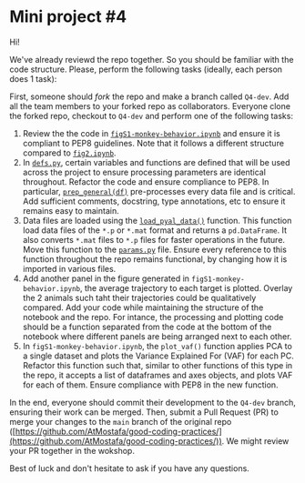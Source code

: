 # Mini project #4

Hi!

We've already reviewd the repo together. So you should be familiar with the code structure.
Please, perform the following tasks (ideally, each person does 1 task):

First, someone should _fork_ the repo and make a branch called `Q4-dev`. Add all the team members to your forked repo as collaborators. Everyone clone the forked repo, checkout to `Q4-dev` and perform one of the following tasks:

1. Review the the code in [`figS1-monkey-behavior.ipynb`](/paper/figS1-monkey-behavior.ipynb) and ensure it is compliant to PEP8 guidelines. Note that it follows a different structure compared to [`fig2.ipynb`](/paper/fig2.ipynb).
1. In [`defs.py`](/monkey/defs.py), certain variables and functions are defined that will be used across the project to ensure processing parameters are identical throughout. Refactor the code and ensure compliance to PEP8. In particular, [`prep_general(df)`](/monkey/defs.py#L36) pre-processes every data file and is critical. Add sufficient comments, docstring, type annotations, etc to ensure it remains easy to maintain.
1. Data files are loaded using the [`load_pyal_data()`](/tools/dataTools.py#L41) function. This function load data files of the `*.p` or `*.mat` format and returns a `pd.DataFrame`. It also converts `*.mat` files to `*.p` files for faster operations in the future.  
Move this function to the [`params.py`](/params.py) file. Ensure every reference to this function throughout the repo remains functional, by changing how it is imported in various files.
1. Add another panel in the figure generated in `figS1-monkey-behavior.ipynb`, the average trajectory to each target is plotted. Overlay the 2 animals such taht their trajectories could be qualitatively compared. Add your code while maintaining the structure of the notebook and the repo. For intance, the processing and plotting code should be a function separated from the code at the bottom of the notebook where different panels are being arranged next to each other.
1. In `figS1-monkey-behavior.ipynb`, the `plot_vaf()` function applies PCA to a single dataset and plots the Variance Explained For (VAF) for each PC. Refactor this function such that, similar to other functions of this type in the repo, it accepts a list of dataframes and axes objects, and plots VAF for each of them. Ensure compliance with PEP8 in the new function.

In the end, everyone should commit their development to the `Q4-dev` branch, ensuring their work can be merged. Then, submit a Pull Request (PR) to merge your changes to the `main` branch of the original repo ([https://github.com/AtMostafa/good-coding-practices/](https://github.com/AtMostafa/good-coding-practices/)). We might review your PR together in the wokshop.

Best of luck and don't hesitate to ask if you have any questions.

